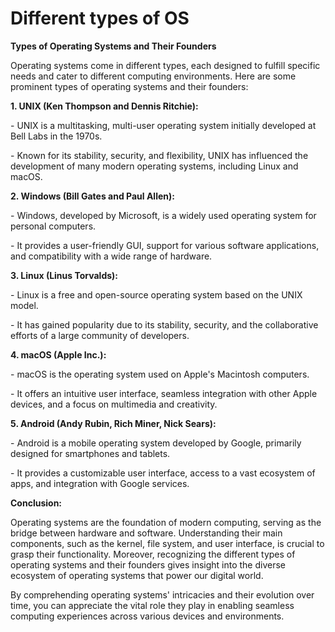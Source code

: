 # Different types of OS

**Types of Operating Systems and Their Founders**

Operating systems come in different types, each designed to fulfill specific needs and cater to different computing environments. Here are some prominent types of operating systems and their founders:

**1. UNIX (Ken Thompson and Dennis Ritchie):**

\- UNIX is a multitasking, multi-user operating system initially developed at Bell Labs in the 1970s.

\- Known for its stability, security, and flexibility, UNIX has influenced the development of many modern operating systems, including Linux and macOS.

**2. Windows (Bill Gates and Paul Allen):**

\- Windows, developed by Microsoft, is a widely used operating system for personal computers.

\- It provides a user-friendly GUI, support for various software applications, and compatibility with a wide range of hardware.

**3. Linux (Linus Torvalds):**

\- Linux is a free and open-source operating system based on the UNIX model.

\- It has gained popularity due to its stability, security, and the collaborative efforts of a large community of developers.

**4. macOS (Apple Inc.):**

\- macOS is the operating system used on Apple's Macintosh computers.

\- It offers an intuitive user interface, seamless integration with other Apple devices, and a focus on multimedia and creativity.

**5. Android (Andy Rubin, Rich Miner, Nick Sears):**

\- Android is a mobile operating system developed by Google, primarily designed for smartphones and tablets.

\- It provides a customizable user interface, access to a vast ecosystem of apps, and integration with Google services.

**Conclusion:**

Operating systems are the foundation of modern computing, serving as the bridge between hardware and software. Understanding their main components, such as the kernel, file system, and user interface, is crucial to grasp their functionality. Moreover, recognizing the different types of operating systems and their founders gives insight into the diverse ecosystem of operating systems that power our digital world.

By comprehending operating systems' intricacies and their evolution over time, you can appreciate the vital role they play in enabling seamless computing experiences across various devices and environments.
